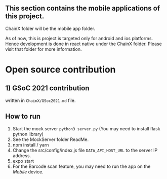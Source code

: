 ## This section contains the mobile applications of this project.

ChainX folder will be the mobile app folder.

As of now, this is project is targeted only for android and ios platforms. Hence development is done in react native under the ChainX folder.
Please visit that folder for more information.

# Open source contribution

## 1) GSoC 2021 contribution
written in `ChainX/GSoc2021.md` file.


## How to run
1) Start the mock server `python3 server.py` (You may need to install flask python library)
2) See the MockServer folder ReadMe.
3) npm install / yarn
4) Change the src/config/index.js file `DATA_API_HOST_URL` to the server IP address.
5) expo start
6) For the Barcode scan feature, you may need to run the app on the *Mobile* device.

